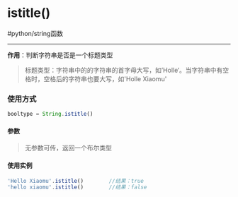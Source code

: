 # istitle()
#python/string函数 

---
**作用**：判断字符串是否是一个标题类型
>标题类型：字符串中的的字符串的首字母大写，如’Holle‘。当字符串中有空格时，空格后的字符串也要大写，如'Holle Xiaomu'

### 使用方式
```js
booltype = String.istitle()
```
#### 参数
>无参数可传，返回一个布尔类型

#### 使用实例
```js
'Hello Xiaomu'.istitle()		//结果：true
'hello xiaomu'.istitle()		//结果：false
```
